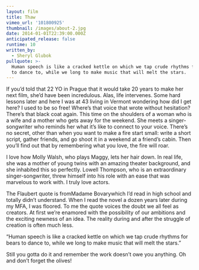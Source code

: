 ```yaml
---
layout: film
title: Thaw
vimeo_url: '101800925'
thumbnail: /images/about-2.jpg
date: 2014-01-01T22:39:00.000Z
anticipated_release: false
runtime: 10
written_by:
  - Sheryl Glubok
pullquote: >-
  Human speech is like a cracked kettle on which we tap crude rhythms for bears
  to dance to, while we long to make music that will melt the stars.
---
```

If you’d told that 22 YO in Prague that it would take 20 years to make her next film, she’d have been incredulous. Alas, life intervenes. Some hard lessons later and here I was at 43 living in Vermont wondering how did I get here? I used to be so free! Where’s that voice that wrote without hesitation? There’s that black coat again. This time on the shoulders of a woman who is a wife and a mother who gets away for the weekend. She meets a singer-songwriter who reminds her what it’s like to connect to your voice. There’s no secret, other than when you want to make a fire start small: write a short script, gather friends, and go shoot it in a weekend at a friend’s cabin. Then you’ll find out that by remembering what you love, the fire will roar.

I love how Molly Walsh, who plays Maggy, lets her hair down. In real life, she was a mother of young twins with an amazing theater background, and she inhabited this so perfectly. Lowell Thompson, who is an extraordinary singer-songwriter, threw himself into his role with an ease that was marvelous to work with. I truly love actors.

The Flaubert quote is fromMadame Bovarywhich I’d read in high school and totally didn’t understand. When I read the novel a dozen years later during my MFA, I was floored. To me the quote voices the doubt we all feel as creators. At first we’re enamored with the possibility of our ambitions and the exciting newness of an idea. The reality during and after the struggle of creation is often much less.

“Human speech is like a cracked kettle on which we tap crude rhythms for bears to dance to, while we long to make music that will melt the stars.”

Still you gotta do it and remember the work doesn’t owe you anything. Oh and don’t forget the olives!

